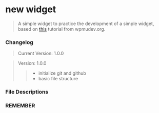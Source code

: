 # new widget #
> A simple widget to practice the development of a simple widget, 
based on [this](https://premium.wpmudev.org/blog/create-custom-wordpress-widget/?imob=c&utm_expid=3606929-106.UePdqd0XSL687behGg-9FA.2&utm_referrer=https%3A%2F%2Fgithub.com%2FSurfing-Chef%2FBourbon-WP) tutorial from wpmudev.org.  

### Changelog ###
> Current Version: 1.0.0

> Version: 1.0.0  
> > - initialize git and github
> > - basic file structure



### File Descriptions ###

### __REMEMBER__ ###
